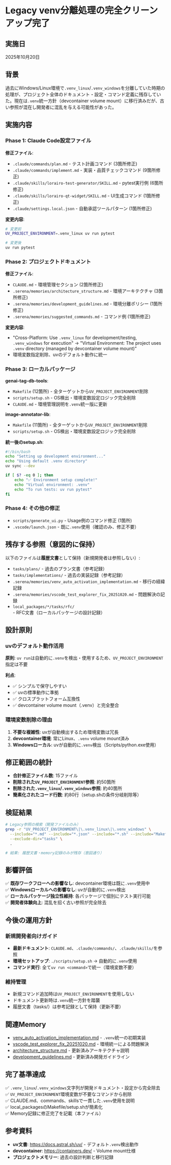 # Legacy venv分離処理の完全クリーンアップ完了

## 実施日
2025年10月20日

## 背景
過去にWindows/Linux環境で`.venv_linux`/`.venv_windows`を分離していた時期の処理が、プロジェクト全体のドキュメント・設定・コマンド定義に残存していた。現在は`.venv`統一方針（devcontainer volume mount）に移行済みだが、古い参照が混在し開発者に混乱を与える可能性があった。

## 実施内容

### Phase 1: Claude Code設定ファイル
**修正ファイル**:
- `.claude/commands/plan.md` - テスト計画コマンド (3箇所修正)
- `.claude/commands/implement.md` - 実装・品質チェックコマンド (9箇所修正)
- `.claude/skills/lorairo-test-generator/SKILL.md` - pytest実行例 (6箇所修正)
- `.claude/skills/lorairo-qt-widget/SKILL.md` - UI生成コマンド (1箇所修正)
- `.claude/settings.local.json` - 自動承認ツールパターン (1箇所修正)

**変更内容**:
```bash
# 変更前
UV_PROJECT_ENVIRONMENT=.venv_linux uv run pytest

# 変更後
uv run pytest
```

### Phase 2: プロジェクトドキュメント
**修正ファイル**:
- `CLAUDE.md` - 環境管理セクション (2箇所修正)
- `.serena/memories/architecture_structure.md` - 環境アーキテクチャ (3箇所修正)
- `.serena/memories/development_guidelines.md` - 環境分離ポリシー (1箇所修正)
- `.serena/memories/suggested_commands.md` - コマンド例 (1箇所修正)

**変更内容**:
- "Cross-Platform: Use `.venv_linux` for development/testing, `.venv_windows` for execution" → "Virtual Environment: The project uses `.venv` directory (managed by devcontainer volume mount)"
- 環境変数指定削除、uvのデフォルト動作に統一

### Phase 3: ローカルパッケージ
**genai-tag-db-tools**:
- `Makefile` (12箇所) - 全ターゲットから`UV_PROJECT_ENVIRONMENT`削除
- `scripts/setup.sh` - OS検出・環境変数設定ロジック完全削除
- `CLAUDE.md` - 環境管理説明を`.venv`統一版に更新

**image-annotator-lib**:
- `Makefile` (11箇所) - 全ターゲットから`UV_PROJECT_ENVIRONMENT`削除
- `scripts/setup.sh` - OS検出・環境変数設定ロジック完全削除

**統一後のsetup.sh**:
```bash
#!/bin/bash
echo "Setting up development environment..."
echo "Using default .venv directory"
uv sync --dev

if [ $? -eq 0 ]; then
    echo "✅ Environment setup complete!"
    echo "Virtual environment: .venv"
    echo "To run tests: uv run pytest"
fi
```

### Phase 4: その他の修正
- `scripts/generate_ui.py` - Usage例のコマンド修正 (1箇所)
- `.vscode/launch.json` - 既に`.venv`使用（確認のみ、修正不要）

## 残存する参照（意図的に保持）
以下のファイルは**履歴文書**として保持（新規開発者は参照しない）:
- `tasks/plans/` - 過去のプラン文書（参考記録）
- `tasks/implementations/` - 過去の実装記録（参考記録）
- `.serena/memories/venv_auto_activation_implementation.md` - 移行の経緯記録
- `.serena/memories/vscode_test_explorer_fix_20251020.md` - 問題解決の記録
- `local_packages/*/tasks/rfc/` - RFC文書（ローカルパッケージの設計記録）

## 設計原則

### uvのデフォルト動作活用
**原則**: `uv run`は自動的に`.venv`を検出・使用するため、`UV_PROJECT_ENVIRONMENT`指定は不要

**利点**:
- ✅ シンプルで保守しやすい
- ✅ uvの標準動作に準拠
- ✅ クロスプラットフォーム互換性
- ✅ devcontainer volume mount（.venv）と完全整合

### 環境変数削除の理由
1. **不要な複雑性**: uvが自動検出するため環境変数は冗長
2. **devcontainer環境**: 常にLinux、`.venv` volume mount済み
3. **Windowsローカル**: uvが自動的に`.venv`検出（Scripts/python.exe使用）

## 修正範囲の統計
- **合計修正ファイル数**: 15ファイル
- **削除された`UV_PROJECT_ENVIRONMENT`参照**: 約50箇所
- **削除された`.venv_linux`/`.venv_windows`参照**: 約40箇所
- **簡素化されたコード行数**: 約80行（setup.shの条件分岐削除等）

## 検証結果
```bash
# Legacy参照の検索（開発ファイルのみ）
grep -r "UV_PROJECT_ENVIRONMENT\|\.venv_linux\|\.venv_windows" \
  --include="*.md" --include="*.json" --include="*.sh" --include="Makefile" \
  --exclude-dir="tasks" \
  .

# 結果: 履歴文書・memory記録のみが残存（意図通り）
```

## 影響評価
✅ **既存ワークフローへの影響なし**: devcontainer環境は既に`.venv`使用中  
✅ **Windowsローカルへの影響なし**: uvが自動的に`.venv`検出  
✅ **ローカルパッケージ独立性維持**: 各パッケージで個別にテスト実行可能  
✅ **開発者体験向上**: 混乱を招く古い参照が完全除去

## 今後の運用方針

### 新規開発者向けガイド
- **最新ドキュメント**: `CLAUDE.md`、`.claude/commands/`、`.claude/skills/`を参照
- **環境セットアップ**: `./scripts/setup.sh` → 自動的に`.venv`使用
- **コマンド実行**: 全て`uv run <command>`で統一（環境変数不要）

### 維持管理
- 新規コマンド追加時は`UV_PROJECT_ENVIRONMENT`を使用しない
- ドキュメント更新時は`.venv`統一方針を踏襲
- 履歴文書（tasks/）は参考記録として保持（更新不要）

## 関連Memory
- [venv_auto_activation_implementation.md](venv_auto_activation_implementation.md) - `.venv`統一の初期実装
- [vscode_test_explorer_fix_20251020.md](vscode_test_explorer_fix_20251020.md) - 環境統一による問題解決
- [architecture_structure.md](architecture_structure.md) - 更新済みアーキテクチャ説明
- [development_guidelines.md](development_guidelines.md) - 更新済み開発ガイドライン

## 完了基準達成
✅ `.venv_linux`/`.venv_windows`文字列が開発ドキュメント・設定から完全除去  
✅ `UV_PROJECT_ENVIRONMENT`環境変数が不要なコマンドから削除  
✅ CLAUDE.md、commands、skillsで一貫した`.venv`使用を説明  
✅ local_packagesのMakefile/setup.shが簡素化  
✅ Memory記録に修正完了を記載（本ファイル）

## 参考資料
- **uv文書**: https://docs.astral.sh/uv/ - デフォルト`.venv`検出動作
- **devcontainer**: https://containers.dev/ - Volume mount仕様
- **プロジェクトメモリー**: 過去の設計判断と移行記録
